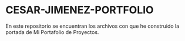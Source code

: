 # CESAR-JIMENEZ-PORTFOLIO
En este repositorio se encuentran los archivos con que he construido la portada de Mi Portafolio de Proyectos.
